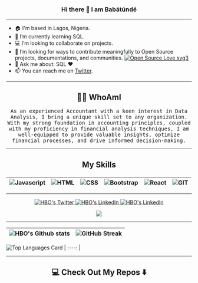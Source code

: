 ### <p align='center'> Hi there 👋 I am Babátúndé</p>
<!-- ![hbo](https://user-images.githubusercontent.com/105541302/184447490-f249bc52-23fa-4249-abed-8d8d2b97392b.png) -->

---

- 🏠 I'm based in Lagos, Nigeria.
- 🌱 I’m currently learning SQL.
- 💻 I’m looking to collaborate on projects.
- 👯 I’m looking for ways to contribute meaningfully to Open Source projects, documentations, and communities. [![Open Source Love svg3](https://badges.frapsoft.com/os/v3/open-source.svg?v=103)](https://github.com/ellerbrock/open-source-badges/)
- 💬 Ask me about: SQL ❤️
- 📫 You can reach me on [Twitter](https://twitter.com/badbatunde).
<!-- 
<!-- Typing SVG -->
<!-- <p align="center">
  <img src="https://readme-typing-svg.herokuapp.com?font=Helvetica&size=28&duration=6500&color=0B3B8E&center=true&vCenter=true&width=450&lines=Frontend+Engineer...+;Learning!+Building!+Documenting!+%F0%9F%92%A1"> -->
<!-- </p> -->

---

<h2 align="center"> 👨‍💻 WhoAmI</h2>
<p align="center">
  <samp>As an experienced Accountant with a keen interest in Data Analysis, I bring a unique skill set to any organization. With my strong foundation in accounting principles, coupled with my proficiency in financial analysis techniques, I am well-equipped to provide valuable insights, optimize financial processes, and drive informed decision-making.
  </samp>
  <br> 
  </p>

---

## <p align="center"> My Skills </p>
<div align="center">

|   ![Javascript](https://img.shields.io/badge/javscript-%F7DF1E.svg?style=for-the-badge&logo=javascript&logoColor=black&color=F7DF1E) |   ![HTML](https://img.shields.io/badge/html5-%3776AB.svg?style=for-the-badge&logo=html5&logoColor=white&color=E34F26) |   ![CSS](https://img.shields.io/badge/css3-%1572B6.svg?style=for-the-badge&logo=css3&logoColor=white&color=1572B6) |   ![Bootstrap](https://img.shields.io/badge/bootstrap-%3776AB.svg?style=for-the-badge&logo=bootstrap&logoColor=white&color=563D7C) |  ![React](https://img.shields.io/badge/react-%3776AB.svg?style=for-the-badge&logo=react&logoColor=white&color=123DAB) |  ![GIT](https://img.shields.io/badge/git-%3776AB.svg?style=for-the-badge&logo=git&logoColor=white&color=F05032) 
| :---: | :---: | :---: | :---: | :---: | :--: |
</div>

---

<!-- Contact Me section-->
<p align="center">
  <a href="http://twitter.com/badbatunde">
    <img src="https://img.shields.io/twitter/follow/badbatunde?label=Twitter&logo=twitter&style=for-the-badge&color=blue" alt="HBO's Twitter"/>
  </a>
  <a href="https://linkedin.com/in/badbatunde">
      <img
      src="https://img.shields.io/badge/LinkedIn-HBO-purple?label=LinkedIn&logo=linkedin&style=for-the-badge&color=blue" alt="HBO's LinkedIn"/>
 </a>
  <a href="mailto:hb.oyesile@gmail.com">
      <img
      src="https://img.shields.io/badge/Gmail-HBO-purple?label=Gmail&logo=gmail&style=for-the-badge&color=blue" alt="HBO's LinkedIn"/>
 </a>
 
<div align="center">
<a href="https://twitter.com/badbatunde">
  <img src="https://github-readme-twitter.gazf.vercel.app/api?id=badbatunde&show_reply=off&show_retweet=off"/>
</a>
</div>
</p>

---

|   ![HBO's Github stats](https://github-readme-stats.vercel.app/api?username=Badbatunde&theme=tokyonight&show_icons=true&count_private=true) | ![GitHub Streak](https://github-readme-streak-stats.herokuapp.com?user=Badbatunde&theme=neon-palenight&hide_border=true)
| :---: |:---: |

![Top Languages Card](https://github-readme-stats.vercel.app/api/top-langs/?username=Badbatunde&theme=tokyonight&layout=compact)
| :---: |

---

<!-- ## Repos -->
<h2  align="center">💻 Check Out My Repos ⬇️ </h2>

<!-- |   [![Calculator](https://github-readme-stats.vercel.app/api/pin/?username=Badbatunde&repo=Calculator&show_owner=true)](https://github.com/Badbatunde/Calculator) |[![Etch a Sketch](https://github-readme-stats.vercel.app/api/pin/?username=Badbatunde&repo=Etch-a-Sketch&show_owner=true)](https://github.com/Badbatunde/Etch-a-Sketch)
| :---: | :---: | -->

